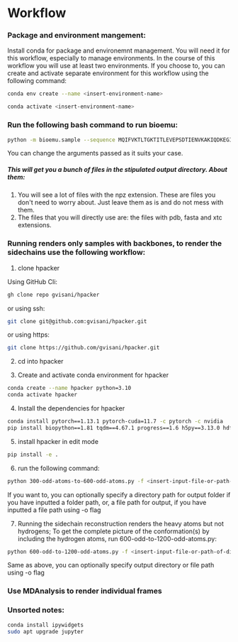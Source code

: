 # Workflow

### Package and environment mangement:

Install conda for package and environemnt management. You will need it for this workflow, especially to manage environments. In the course of this workflow you will use at least two environments. If you choose to, you can create and activate separate environment for this workflow using the following command:

``` bash
conda env create --name <insert-environment-name>

conda activate <insert-environment-name>
```

### Run the following bash command to run bioemu:
```bash
python -m bioemu.sample --sequence MQIFVKTLTGKTITLEVEPSDTIENVKAKIQDKEGIPPDQQRLIFAGKQLEDGRTLSDYNIQKESTLHLVLRLRGG --num_samples 200 --output_dir ./.2k39-backbone-bioemu-samples
```
You can change the arguments passed as it suits your case.

##### This will get you a bunch of files in the stipulated output directory. About them:

1) You will see a lot of files with the npz extension. These are files you don't need to worry about. Just leave them as is and do not mess with them.
2) The files that you will directly use are: the files with pdb, fasta and xtc extensions.

### Running renders only samples with backbones, to render the sidechains use the following workflow:

1) clone hpacker

Using GitHub Cli:

``` bash
gh clone repo gvisani/hpacker
```

or using ssh:
``` bash
git clone git@github.com:gvisani/hpacker.git 
```

or using https:
``` bash
git clone https://github.com/gvisani/hpacker.git
```

2) cd into hpacker

3) Create and activate conda environment for hpacker

``` bash
conda create --name hpacker python=3.10
conda activate hpacker 
```
4) Install the dependencies for hpacker

``` bash
conda install pytorch==1.13.1 pytorch-cuda=11.7 -c pytorch -c nvidia
pip install biopython==1.81 tqdm==4.67.1 progress==1.6 h5py==3.13.0 hdf5plugin==5.1.0 sqlitedict==2.1.0 'numpy<2' e3nn==0.5.0 mkl==2024.0
```
5) install hpacker in edit mode

```bash
pip install -e .
```

6) run the following command:
``` bash
python 300-odd-atoms-to-600-odd-atoms.py -f <insert-input-file-or-path-of-directory-containing-only-files-to-be-converted>
```

If you want to, you can optionally specify a directory path for output folder if you have inputted a folder path, or, a file path for output, if you have inputted a file path using -o flag


7) Running the sidechain reconstruction renders the heavy atoms but not hydrogens; To get the complete picture of the conformation(s) by including the hydrogen atoms, run 600-odd-to-1200-odd-atoms.py:
``` bash
python 600-odd-to-1200-odd-atoms.py -f <insert-input-file-or-path-of-directory-containing-only-files-to-be-converted> 
```

Same as above, you can optionally specify output directory or file path using -o flag


### Use MDAnalysis to render individual frames






### Unsorted notes:
```bash
conda install ipywidgets
sudo apt upgrade jupyter 
```